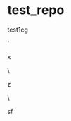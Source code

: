 # test_repo
test1cg























'



































x












\




z





\
































sf




















































































